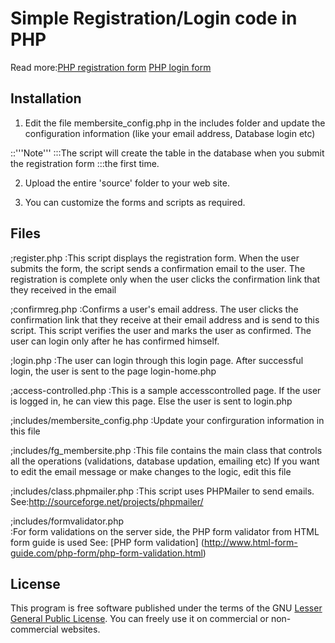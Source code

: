 Simple Registration/Login code in PHP
=====================================
Read more:[PHP registration form](http://www.html-form-guide.com/php-form/php-registration-form.html) [PHP login form](http://www.html-form-guide.com/php-form/php-login-form.html)

## Installation

1. Edit the file membersite_config.php in the includes folder and
update the configuration information (like your email address, Database login etc)

::'''Note'''
:::The script will create the table in the database when you submit the registration form
:::the first time. 

2. Upload the entire 'source' folder  to your web site. 

3. You can customize the forms and scripts as required.


## Files

;register.php 
:This script displays the registration form. When the user submits the form,
the script sends a confirmation email to the user. The registration is complete only when
the user clicks the confirmation link that they received in the email

;confirmreg.php
:Confirms a user's email address. The user clicks the confirmation link that they receive at their email address and is send to this script. This script verifies the user and  marks the user as confirmed. The user can login only after he has confirmed himself.

;login.php
:The user can login through this login page. After successful login, the user is sent to the page login-home.php
    
;access-controlled.php
:This is a sample accesscontrolled page. If the user is logged in, he can view this page. Else the user is 
sent to login.php
    
;includes/membersite_config.php
:Update your confirguration information in this file
    
;includes/fg_membersite.php
:This file contains the main class that controls all the operations (validations, database updation, emailing etc)
If you want to edit the email message or make changes to the logic, edit this file
    
;includes/class.phpmailer.php
:This script uses PHPMailer to send emails. See:http://sourceforge.net/projects/phpmailer/ 
    
;includes/formvalidator.php    
:For form validations on the server side, the PHP form validator from HTML form guide is used See: [PHP form validation] (http://www.html-form-guide.com/php-form/php-form-validation.html)
    
 
## License
This program is free software published under the terms of the GNU [Lesser General Public License](http://www.gnu.org/copyleft/lesser.html).
You can freely use it on commercial or non-commercial websites. 
